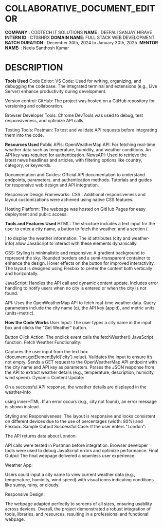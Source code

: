 # COLLABORATIVE_DOCUMENT_EDITOR

**COMPANY** : CODTECH IT SOLUTIONS
**NAME** : DEEPALI SANJAY HIRAVE
**INTERN ID** : CT08HRX
**DOMAIN NAME**: FULL STACK WEB DEVELOPMENT
**BATCH DURATION** : December 30th, 2024 to January 30th, 2025.
**MENTOR NAME:** : Neela Santhosh Kumar
# DESCRIPTION 
**Tools Used**
Code Editor:
VS Code: Used for writing, organizing, and debugging the codebase. The integrated terminal and extensions (e.g., Live Server) enhance productivity during development.

Version control:
GitHub: The project was hosted on a GitHub repository for versioning and collaboration.

Browser Developer Tools:
Chrome DevTools was used to debug, test responsiveness, and optimize API calls.

Testing Tools:
Postman: To test and validate API requests before integrating them into the code.

**Resources Used**
Public APIs:
OpenWeatherMap API: For fetching real-time weather data such as temperature, humidity, and weather conditions. An API key was required for authentication.
NewsAPI: Used to retrieve the latest news headlines and articles, with filtering options like country, category, or keywords.

Documentation and Guides:
Official API documentation to understand endpoints, parameters, and authentication methods.
Tutorials and guides for responsive web design and API integration.

Responsive Design Frameworks:
CSS : Additional responsiveness and layout customizations were achieved using native CSS features.

Hosting Platform:
The webpage was hosted on GitHub Pages for easy deployment and public access.

**Tools and Features Used**
HTML:
The structure includes a text input for the user to enter a city name, a button to fetch the weather, and a section (<div>) to display the weather information.
The id attributes (city and weather-info) allow JavaScript to interact with these elements dynamically.

CSS:
Styling is minimalistic and responsive:
A gradient background to represent the sky.
Rounded borders and a semi-transparent container to enhance the design.
Hover effects on the button for improved interactivity.
The layout is designed using Flexbox to center the content both vertically and horizontally.

JavaScript:
Handles the API call and dynamic content update.
Includes error handling to notify users when no city is entered or when the city is not found.

API:
Uses the OpenWeatherMap API to fetch real-time weather data.
Query parameters include the city name (q), the API key (appid), and metric units (units=metric).

**How the Code Works**
User Input:
The user types a city name in the input box and clicks the "Get Weather" button.

Button Click Action:
The onclick event calls the fetchWeather() JavaScript function.
Fetch Weather Functionality:

Captures the user input from the text box (document.getElementById('city').value).
Validates the input to ensure it’s not empty.
Sends a GET request to the OpenWeatherMap API endpoint with the city name and API key as parameters.
Parses the JSON response from the API to extract weather details (e.g., temperature, description, humidity, wind speed).
Dynamic Content Update:

On a successful API response, the weather details are displayed in the weather-info <div> using innerHTML.
If an error occurs (e.g., city not found), an error message is shown instead.

Styling and Responsiveness:
The layout is responsive and looks consistent on different devices due to the use of percentages (width: 80%) and Flexbox.
Sample Output
Successful Case:
If the user enters "London":

The API returns data about London.

API calls were tested in Postman before integration.
Browser developer tools were used to debug JavaScript errors and optimize performance.
Final Output
The final webpage delivered a seamless user experience:

Weather App:

Users could input a city name to view current weather data (e.g., temperature, humidity, wind speed) with visual icons indicating conditions like sunny, rainy, or cloudy.
 
Responsive Design:

The webpage adapted perfectly to screens of all sizes, ensuring usability across devices.
Overall, the project demonstrated a robust integration of tools, libraries, and resources, resulting in a professional and functional webpage.
